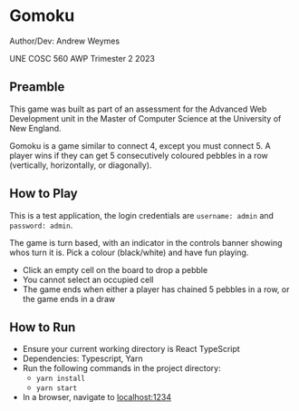 # Gomoku

Author/Dev: Andrew Weymes

UNE COSC 560 AWP Trimester 2 2023

## Preamble

This game was built as part of an assessment for the Advanced Web Development unit in the Master of Computer Science at the University of New England.

Gomoku is a game similar to connect 4, except you must connect 5. A player wins if they can get 5 consecutively coloured pebbles in a row (vertically, horizontally, or diagonally).

## How to Play

This is a test application, the login credentials are `username: admin` and `password: admin`.

The game is turn based, with an indicator in the controls banner showing whos turn it is. Pick a colour (black/white) and have fun playing.

- Click an empty cell on the board to drop a pebble
- You cannot select an occupied cell
- The game ends when either a player has chained 5 pebbles in a row, or the game ends in a draw

## How to Run

- Ensure your current working directory is React TypeScript
- Dependencies: Typescript, Yarn
- Run the following commands in the project directory:
  - `yarn install`
  - `yarn start`
- In a browser, navigate to [localhost:1234](http://localhost:1234)
